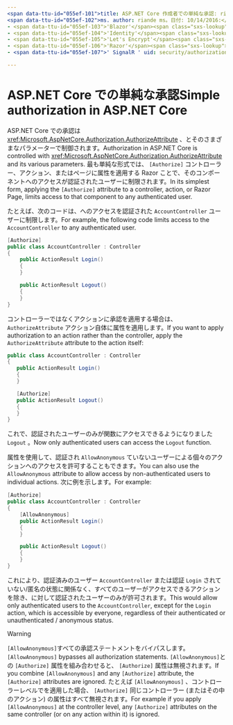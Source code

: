 ```yaml
---
<span data-ttu-id="055ef-101">title: ASP.NET Core 作成者での単純な承認: rick anderson description: authorization 属性を使用して、ASP.NET Core コントローラーとアクションへのアクセスを制限する方法について説明します。</span><span class="sxs-lookup"><span data-stu-id="055ef-101">title: Simple authorization in ASP.NET Core author: rick-anderson description: Learn how to use the Authorize attribute to restrict access to ASP.NET Core controllers and actions.</span></span>
<span data-ttu-id="055ef-102">ms. author: riande ms。日付: 10/14/2016:</span><span class="sxs-lookup"><span data-stu-id="055ef-102">ms.author: riande ms.date: 10/14/2016 no-loc:</span></span>
- <span data-ttu-id="055ef-103">'Blazor'</span><span class="sxs-lookup"><span data-stu-id="055ef-103">'Blazor'</span></span>
- <span data-ttu-id="055ef-104">'Identity'</span><span class="sxs-lookup"><span data-stu-id="055ef-104">'Identity'</span></span>
- <span data-ttu-id="055ef-105">'Let's Encrypt'</span><span class="sxs-lookup"><span data-stu-id="055ef-105">'Let's Encrypt'</span></span>
- <span data-ttu-id="055ef-106">'Razor'</span><span class="sxs-lookup"><span data-stu-id="055ef-106">'Razor'</span></span>
- <span data-ttu-id="055ef-107">' SignalR ' uid: security/authorization/simple</span><span class="sxs-lookup"><span data-stu-id="055ef-107">'SignalR' uid: security/authorization/simple</span></span>

---
```

# <a name="simple-authorization-in-aspnet-core"></a><span data-ttu-id="055ef-108">ASP.NET Core での単純な承認</span><span class="sxs-lookup"><span data-stu-id="055ef-108">Simple authorization in ASP.NET Core</span></span>

<a name="security-authorization-simple"></a>

<span data-ttu-id="055ef-109">ASP.NET Core での承認は <xref:Microsoft.AspNetCore.Authorization.AuthorizeAttribute> 、とそのさまざまなパラメーターで制御されます。</span><span class="sxs-lookup"><span data-stu-id="055ef-109">Authorization in ASP.NET Core is controlled with <xref:Microsoft.AspNetCore.Authorization.AuthorizeAttribute> and its various parameters.</span></span> <span data-ttu-id="055ef-110">最も単純な形式では、 `[Authorize]` コントローラー、アクション、またはページに属性を適用する Razor ことで、そのコンポーネントへのアクセスが認証されたユーザーに制限されます。</span><span class="sxs-lookup"><span data-stu-id="055ef-110">In its simplest form, applying the `[Authorize]` attribute to a controller, action, or Razor Page, limits access to that component to any authenticated user.</span></span>

<span data-ttu-id="055ef-111">たとえば、次のコードは、へのアクセスを認証された `AccountController` ユーザーに制限します。</span><span class="sxs-lookup"><span data-stu-id="055ef-111">For example, the following code limits access to the `AccountController` to any authenticated user.</span></span>

```csharp
[Authorize]
public class AccountController : Controller
{
    public ActionResult Login()
    {
    }

    public ActionResult Logout()
    {
    }
}
```

<span data-ttu-id="055ef-112">コントローラーではなくアクションに承認を適用する場合は、 `AuthorizeAttribute` アクション自体に属性を適用します。</span><span class="sxs-lookup"><span data-stu-id="055ef-112">If you want to apply authorization to an action rather than the controller, apply the `AuthorizeAttribute` attribute to the action itself:</span></span>

```csharp
public class AccountController : Controller
{
   public ActionResult Login()
   {
   }

   [Authorize]
   public ActionResult Logout()
   {
   }
}
```

<span data-ttu-id="055ef-113">これで、認証されたユーザーのみが関数にアクセスできるようになりました `Logout` 。</span><span class="sxs-lookup"><span data-stu-id="055ef-113">Now only authenticated users can access the `Logout` function.</span></span>

<span data-ttu-id="055ef-114">属性を使用して、認証され `AllowAnonymous` ていないユーザーによる個々のアクションへのアクセスを許可することもできます。</span><span class="sxs-lookup"><span data-stu-id="055ef-114">You can also use the `AllowAnonymous` attribute to allow access by non-authenticated users to individual actions.</span></span> <span data-ttu-id="055ef-115">次に例を示します。</span><span class="sxs-lookup"><span data-stu-id="055ef-115">For example:</span></span>

```csharp
[Authorize]
public class AccountController : Controller
{
    [AllowAnonymous]
    public ActionResult Login()
    {
    }

    public ActionResult Logout()
    {
    }
}
```

<span data-ttu-id="055ef-116">これにより、認証済みのユーザー `AccountController` または認証 `Login` されていない/匿名の状態に関係なく、すべてのユーザーがアクセスできるアクションを除き、に対して認証されたユーザーのみが許可されます。</span><span class="sxs-lookup"><span data-stu-id="055ef-116">This would allow only authenticated users to the `AccountController`, except for the `Login` action, which is accessible by everyone, regardless of their authenticated or unauthenticated / anonymous status.</span></span>

> [!WARNING]
> <span data-ttu-id="055ef-117">`[AllowAnonymous]`すべての承認ステートメントをバイパスします。</span><span class="sxs-lookup"><span data-stu-id="055ef-117">`[AllowAnonymous]` bypasses all authorization statements.</span></span> <span data-ttu-id="055ef-118">`[AllowAnonymous]`との `[Authorize]` 属性を組み合わせると、 `[Authorize]` 属性は無視されます。</span><span class="sxs-lookup"><span data-stu-id="055ef-118">If you combine `[AllowAnonymous]` and any `[Authorize]` attribute, the `[Authorize]` attributes are ignored.</span></span> <span data-ttu-id="055ef-119">たとえば `[AllowAnonymous]` 、コントローラーレベルでを適用した場合、 `[Authorize]` 同じコントローラー (またはその中のアクション) の属性はすべて無視されます。</span><span class="sxs-lookup"><span data-stu-id="055ef-119">For example if you apply `[AllowAnonymous]` at the controller level, any `[Authorize]` attributes on the same controller (or on any action within it) is ignored.</span></span>
